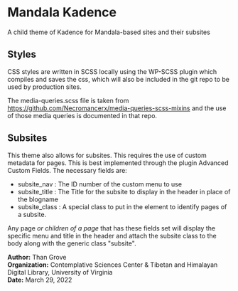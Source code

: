 # Mandala Kadence
A child theme of Kadence for Mandala-based sites and their subsites

## Styles
CSS styles are written in SCSS locally using the WP-SCSS plugin which compiles and saves the css, which will also 
be included in the git repo to be used by production sites.

The media-queries.scss file is taken from https://github.com/Necromancerx/media-queries-scss-mixins and the use of 
those media queries is documented in that repo.

## Subsites
This theme also allows for subsites. This requires the use of custom metadata for pages. This is best implemented
through the plugin Advanced Custom Fields. The necessary fields are:

* subsite_nav : The ID number of the custom menu to use
* subsite_title : The Title for the subsite to display in the header in place of the blogname
* subsite_class : A special class to put in the <body> element to identify pages of a subsite.

Any page *or children of a page* that has these fields set will display the specific menu and title in the header
and attach the subsite class to the body along with the generic class "subsite".


**Author:** Than Grove \
**Organization:** Contemplative Sciences Center & Tibetan and Himalayan Digital Library, University of Virginia \
**Date:** March 29, 2022 
